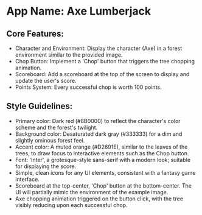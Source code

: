# **App Name**: Axe Lumberjack

## Core Features:

- Character and Environment: Display the character (Axe) in a forest environment similar to the provided image.
- Chop Button: Implement a 'Chop' button that triggers the tree chopping animation.
- Scoreboard: Add a scoreboard at the top of the screen to display and update the user's score.
- Points System: Every successful chop is worth 100 points.

## Style Guidelines:

- Primary color: Dark red (#8B0000) to reflect the character's color scheme and the forest's twilight.
- Background color: Desaturated dark gray (#333333) for a dim and slightly ominous forest feel.
- Accent color: A muted orange (#D2691E), similar to the leaves of the trees, to draw focus to interactive elements such as the Chop button.
- Font: 'Inter', a grotesque-style sans-serif with a modern look; suitable for displaying the score.
- Simple, clean icons for any UI elements, consistent with a fantasy game interface.
- Scoreboard at the top-center, 'Chop' button at the bottom-center. The UI will partially mimic the environment of the example image.
- Axe chopping animation triggered on the button click, with the tree visibly reducing upon each successful chop.